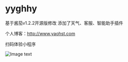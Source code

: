 # yyghhy
基于酱茄v1.2.2开源版修改
添加了天气、客服、智能助手插件

个人博客：http://www.yaohst.com

扫码体验小程序

![Image text](https://www.yaohst.com/wp-content/uploads/2020/08/gh_272c55965648_258.jpg)
